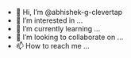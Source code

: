 - 👋 Hi, I’m @abhishek-g-clevertap
- 👀 I’m interested in ...
- 🌱 I’m currently learning ...
- 💞️ I’m looking to collaborate on ...
- 📫 How to reach me ...

<!---
abhishek-g-clevertap/abhishek-g-clevertap is a ✨ special ✨ repository because its `README.md` (this file) appears on your GitHub profile.
You can click the Preview link to take a look at your changes.
--->
